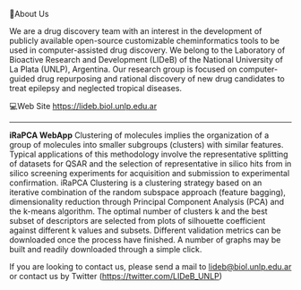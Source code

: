 📌About Us

We are a drug discovery team with an interest in the development of publicly available open-source customizable cheminformatics tools
to be used in computer-assisted drug discovery. We belong to the Laboratory of Bioactive Research and Development (LIDeB) of the
National University of La Plata (UNLP), Argentina. Our research group is focused on computer-guided drug repurposing and rational discovery
of new drug candidates to treat epilepsy and neglected tropical diseases.

💻Web Site https://lideb.biol.unlp.edu.ar



-------------------------------------------------------------------------------------------------

**iRaPCA WebApp**
Clustering of molecules implies the organization of a group of molecules into smaller subgroups (clusters) with similar features.
Typical applications of this methodology involve the representative splitting of datasets for QSAR and the selection of representative
in silico hits from in silico screening experiments for acquisition and submission to experimental confirmation.
iRaPCA Clustering is a clustering strategy based on an iterative combination of the random subspace approach (feature bagging),
dimensionality reduction through Principal Component Analysis (PCA) and the k-means algorithm. The optimal number of clusters k and
the best subset of descriptors are selected from plots of silhouette coefficient against different k values and subsets.
Different validation metrics can be downloaded once the process have finished. A number of graphs may be built and readily downloaded
through a simple click. 


If you are looking to contact us, please send a mail to lideb@biol.unlp.edu.ar or contact us by Twitter (https://twitter.com/LIDeB_UNLP)
